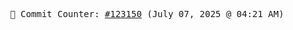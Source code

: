 <p align="center">
    <samp>
        📮 Commit Counter: <a href="https://github.com/Javascript-void0/Javascript-void0/commits/main">#123150</a> (July 07, 2025 @ 04:21 AM)
    </samp>
</p>